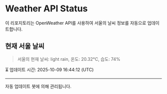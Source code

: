 
# Weather API Status

이 리포지토리는 OpenWeather API를 사용하여 서울의 날씨 정보를 자동으로 업데이트합니다.

## 현재 서울 날씨
> 서울의 현재 날씨: light rain, 온도: 20.32°C, 습도: 74%

⏳ 업데이트 시간: 2025-10-09 16:44:12 (UTC)

---
자동 업데이트 봇에 의해 관리됩니다.
